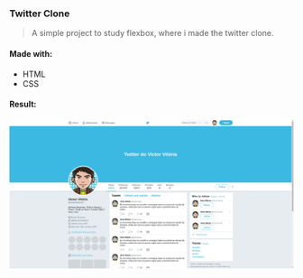 ### Twitter Clone

> A simple project to study flexbox, where i made the twitter clone.

#### Made with:
 - HTML
 - CSS

#### Result:

![](images/flex.gif)